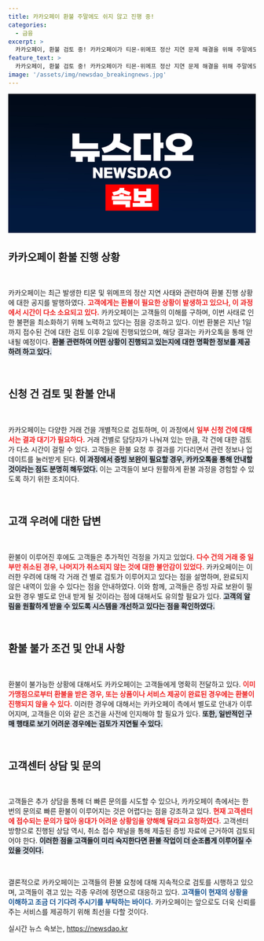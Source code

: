 ```yaml
---
title: 카카오페이 환불 주말에도 쉬지 않고 진행 중!
categories:
  - 금융
excerpt: >
  카카오페이, 환불 검토 중! 카카오페이가 티몬·위메프 정산 지연 문제 해결을 위해 주말에도 환불 작업을 진행합니다. 아직 대기 중인 신청 건에 대한 정보를 안내하며, 고객의 이해를 요청하고 있습니다. 불안한 소비자들을 위한 카카오페이의 대처 모습을 확인하세요!
feature_text: >
  카카오페이, 환불 검토 중! 카카오페이가 티몬·위메프 정산 지연 문제 해결을 위해 주말에도 환불 작업을 진행합니다. 아직 대기 중인 신청 건에 대한 정보를 안내하며, 고객의 이해를 요청하고 있습니다. 불안한 소비자들을 위한 카카오페이의 대처 모습을 확인하세요!
image: '/assets/img/newsdao_breakingnews.jpg'
---
```


<p><img src="/assets/img/newsdao_breakingnews.jpg" alt="cryptoinkorea 속보" /></p>

<h2 data-ke-size="size26">카카오페이 환불 진행 상황</h2>

<p data-ke-size="size16">&nbsp;</p>

<p>카카오페이는 최근 발생한 티몬 및 위메프의 정산 지연 사태와 관련하여 환불 진행 상황에 대한 공지를 발행하였다. <b><span style="color: #ee2323;">고객에게는 환불이 필요한 상황이 발생하고 있으나, 이 과정에서 시간이 다소 소요되고 있다.</span></b> 카카오페이는 고객들의 이해를 구하며, 이번 사태로 인한 불편을 최소화하기 위해 노력하고 있다는 점을 강조하고 있다. 이번 환불은 지난 1일까지 접수된 건에 대한 검토 이후 2일에 진행되었으며, 해당 결과는 카카오톡을 통해 안내될 예정이다. <b><span style="background-color: #21538527;">환불 관련하여 어떤 상황이 진행되고 있는지에 대한 명확한 정보를 제공하려 하고 있다.</span></b></p>

<p data-ke-size="size16">&nbsp;</p>

<h2 data-ke-size="size26">신청 건 검토 및 환불 안내</h2>

<p data-ke-size="size16">&nbsp;</p>

<p>카카오페이는 다양한 거래 건을 개별적으로 검토하며, 이 과정에서 <b><span style="color: #ee2323;">일부 신청 건에 대해서는 결과 대기가 필요하다.</span></b> 거래 건별로 담당자가 나눠져 있는 만큼, 각 건에 대한 검토가 다소 시간이 걸릴 수 있다. 고객들은 환불 요청 후 결과를 기다리면서 관련 정보나 업데이트를 눌러받게 된다. <b><span style="background-color: #21538527;">이 과정에서 증빙 보완이 필요할 경우, 카카오톡을 통해 안내할 것이라는 점도 분명히 해두었다.</span></b> 이는 고객들이 보다 원활하게 환불 과정을 경험할 수 있도록 하기 위한 조치이다.</p>

<p data-ke-size="size16">&nbsp;</p>

<h2 data-ke-size="size26">고객 우려에 대한 답변</h2>

<p data-ke-size="size16">&nbsp;</p>

<p>환불이 이루어진 후에도 고객들은 추가적인 걱정을 가지고 있었다. <b><span style="color: #ee2323;">다수 건의 거래 중 일부만 취소된 경우, 나머지가 취소되지 않는 것에 대한 불안감이 있었다.</span></b> 카카오페이는 이러한 우려에 대해 각 거래 건 별로 검토가 이루어지고 있다는 점을 설명하며, 완료되지 않은 내역이 있을 수 있다는 점을 안내하였다. 이와 함께, 고객들은 증빙 자료 보완이 필요한 경우 별도로 안내 받게 될 것이라는 점에 대해서도 유의할 필요가 있다. <b><span style="background-color: #21538527;">고객의 알림을 원활하게 받을 수 있도록 시스템을 개선하고 있다는 점을 확인하였다.</span></b></p>

<p data-ke-size="size16">&nbsp;</p>

<h2 data-ke-size="size26">환불 불가 조건 및 안내 사항</h2>

<p data-ke-size="size16">&nbsp;</p>

<p>환불이 불가능한 상황에 대해서도 카카오페이는 고객들에게 명확히 전달하고 있다. <b><span style="color: #ee2323;">이미 가맹점으로부터 환불을 받은 경우, 또는 상품이나 서비스 제공이 완료된 경우에는 환불이 진행되지 않을 수 있다.</span></b> 이러한 경우에 대해서는 카카오페이 측에서 별도로 안내가 이루어지며, 고객들은 이와 같은 조건을 사전에 인지해야 할 필요가 있다. <b><span style="background-color: #21538527;">또한, 일반적인 구매 행태로 보기 어려운 경우에는 검토가 지연될 수 있다.</span></b></p>

<p data-ke-size="size16">&nbsp;</p>

<h2 data-ke-size="size26">고객센터 상담 및 문의</h2>

<p data-ke-size="size16">&nbsp;</p>

<p>고객들은 추가 상담을 통해 더 빠른 문의를 시도할 수 있으나, 카카오페이 측에서는 한 번의 문의로 빠른 환불이 이루어지는 것은 어렵다는 점을 강조하고 있다. <b><span style="color: #ee2323;">현재 고객센터에 접수되는 문의가 많아 응대가 어려운 상황임을 양해해 달라고 요청하였다.</span></b> 고객센터 방향으로 진행된 상담 역시, 취소 접수 채널을 통해 제출된 증빙 자료에 근거하여 검토되어야 한다. <b><span style="background-color: #21538527;">이러한 점을 고객들이 미리 숙지한다면 환불 작업이 더 순조롭게 이루어질 수 있을 것이다.</span></b> </p>

<p data-ke-size="size16">&nbsp;</p>

<p>결론적으로 카카오페이는 고객들의 환불 요청에 대해 지속적으로 검토를 시행하고 있으며, 고객들이 겪고 있는 각종 우려에 정면으로 대응하고 있다. <b><span style="color: #1a5490;">고객들이 현재의 상황을 이해하고 조금 더 기다려 주시기를 부탁하는 바이다.</span></b> 카카오페이는 앞으로도 더욱 신뢰를 주는 서비스를 제공하기 위해 최선을 다할 것이다.</p>
실시간 뉴스 속보는, <a href="https://newsdao.kr" rel="dofollow">https://newsdao.kr</a>


